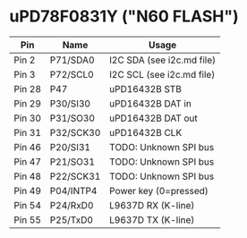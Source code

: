 # uPD78F0831Y ("N60 FLASH")

| Pin       | Name      | Usage                    |
|-----------|-----------|--------------------------|
|Pin  2     |P71/SDA0   |I2C SDA (see i2c.md file) |      
|Pin  3     |P72/SCL0   |I2C SCL (see i2c.md file) |
|Pin 28     |P47        |uPD16432B STB             |
|Pin 29     |P30/SI30   |uPD16432B DAT in          |
|Pin 30     |P31/SO30   |uPD16432B DAT out         |
|Pin 31     |P32/SCK30  |uPD16432B CLK             |
|Pin 46     |P20/SI31   |TODO: Unknown SPI bus     |
|Pin 47     |P21/SO31   |TODO: Unknown SPI bus     |
|Pin 48     |P22/SCK31  |TODO: Unknown SPI bus     |
|Pin 49     |P04/INTP4  |Power key (0=pressed)     |
|Pin 54     |P24/RxD0   |L9637D RX (K-line)        |
|Pin 55     |P25/TxD0   |L9637D TX (K-line)        |

